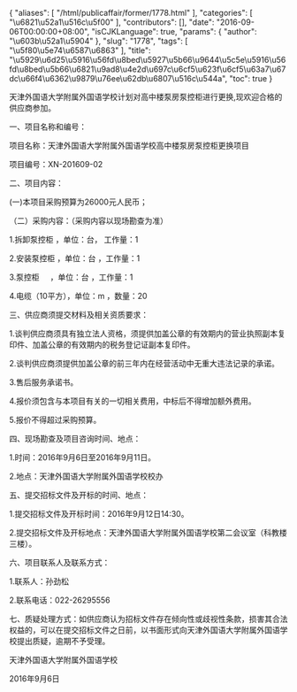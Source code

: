 {
    "aliases": [
        "/html/publicaffair/former/1778.html"
    ],
    "categories": [
        "\u6821\u52a1\u516c\u5f00"
    ],
    "contributors": [],
    "date": "2016-09-06T00:00:00+08:00",
    "isCJKLanguage": true,
    "params": {
        "author": "\u603b\u52a1\u5904"
    },
    "slug": "1778",
    "tags": [
        "\u5f80\u5e74\u6587\u6863"
    ],
    "title": "\u5929\u6d25\u5916\u56fd\u8bed\u5927\u5b66\u9644\u5c5e\u5916\u56fd\u8bed\u5b66\u6821\u9ad8\u4e2d\u697c\u6cf5\u623f\u6cf5\u63a7\u67dc\u66f4\u6362\u9879\u76ee\u62db\u6807\u516c\u544a",
    "toc": true
}

天津外国语大学附属外国语学校计划对高中楼泵房泵控柜进行更换,现欢迎合格的供应商参加。




一、项目名称和编号：




项目名称：天津外国语大学附属外国语学校高中楼泵房泵控柜更换项目




项目编号：XN-201609-02




二、项目内容：




(一)本项目采购预算为26000元人民币；




（二）采购内容：（采购内容以现场勘查为准） 




1.拆卸泵控柜 ，单位：台， 工作量：1




2.安装泵控柜 ，单位：台 ，工作量：1




3.泵控柜     ，单位：台 ，工作量：1




4.电缆（10平方），单位：m ，数量：20




三、供应商须提交材料及相关资质要求：




1.谈判供应商须具有独立法人资格，须提供加盖公章的有效期内的营业执照副本复印件、加盖公章的有效期内的税务登记证副本复印件。




2.谈判供应商须提供加盖公章的前三年内在经营活动中无重大违法记录的承诺。




3.售后服务承诺书。




4.报价须包含与本项目有关的一切相关费用，中标后不得增加额外费用。




5.报价不得超过采购预算。




四、现场勘查及项目咨询时间、地点：




1.时间：2016年9月6日至2016年9月11日。 




2.地点：天津外国语大学附属外国语学校校办




五、提交招标文件及开标的时间、地点：




1.提交招标文件及开标时间：2016年9月12日14:30。




2.提交招标文件及开标地点：天津外国语大学附属外国语学校第二会议室（科教楼三楼）。




六、项目联系人及联系方式：




1.联系人：孙劲松




2.联系电话：022-26295556




七、质疑处理方式：如供应商认为招标文件存在倾向性或歧视性条款，损害其合法权益的，可以在提交招标文件之日前，以书面形式向天津外国语大学附属外国语学校提出质疑，逾期不予受理。




天津外国语大学附属外国语学校




2016年9月6日


